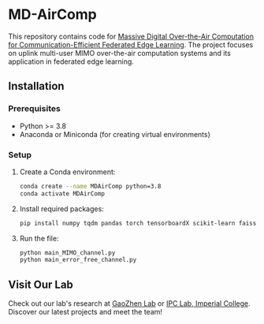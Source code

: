 # MD-AirComp
This repository contains code for [Massive Digital Over-the-Air Computation for Communication-Efficient Federated Edge Learning](https://arxiv.org/abs/2405.15969). The project focuses on uplink multi-user MIMO over-the-air computation systems and its application in federated edge learning.

## Installation

### Prerequisites

- Python >= 3.8
- Anaconda or Miniconda (for creating virtual environments)

### Setup

1. Create a Conda environment:

   ```bash
   conda create --name MDAirComp python=3.8
   conda activate MDAirComp

2. Install required packages:

   ```bash
   pip install numpy tqdm pandas torch tensorboardX scikit-learn faiss-cpu scipy torchvision

3. Run the file:

   ```bash
   python main_MIMO_channel.py 
   python main_error_free_channel.py
   
## Visit Our Lab
Check out our lab's research at [GaoZhen Lab](https://gaozhen16.github.io/) or [IPC Lab, Imperial College](https://www.imperial.ac.uk/information-processing-and-communications-lab/publications/). Discover our latest projects and meet the team!
